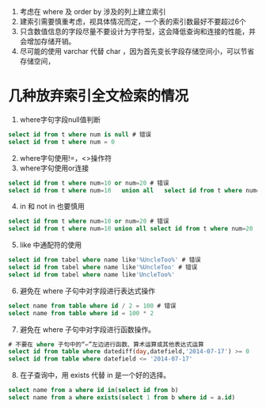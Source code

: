 1. 考虑在 where 及 order by 涉及的列上建立索引
2. 建索引需要慎重考虑，视具体情况而定，一个表的索引数最好不要超过6个
3. 只含数值信息的字段尽量不要设计为字符型，这会降低查询和连接的性能，并会增加存储开销。
4. 尽可能的使用 varchar 代替 char ，因为首先变长字段存储空间小，可以节省存储空间，
# 几种放弃索引全文检索的情况
1. where字句字段null值判断
```sql
select id from t where num is null # 错误
select id from t where num = 0
```
2. where字句使用!=，<>操作符
3. where字句使用or连接
```sql
select id from t where num=10 or num=20	# 错误
select id from t where num=10	union all	select id from t where num=20
```
4. in 和 not in 也要慎用
```sql
select id from t where num=10 or num=20	# 错误
select id from t where num=10 union all	select id from t where num=20
```
5. like 中通配符的使用
```sql
select id from tabel where name like'%UncleToo%' # 错误
select id from tabel where name like'%UncleToo'	# 错误
select id from tabel where name like'UncleToo%'
```
6. 避免在 where 子句中对字段进行表达式操作
```sql
select name from table where id / 2 = 100 # 错误
select name from table where id = 100 * 2
```
7. 避免在 where 子句中对字段进行函数操作。
```sql
# 不要在 where 子句中的“=”左边进行函数、算术运算或其他表达式运算
select id from table where datediff(day,datefield,'2014-07-17') >= 0
select id from table where datefield <= '2014-07-17'
```
8. 在子查询中，用 exists 代替 in 是一个好的选择。
```sql
select name from a where id in(select id from b)
select name from a where exists(select 1 from b where id = a.id)
```

